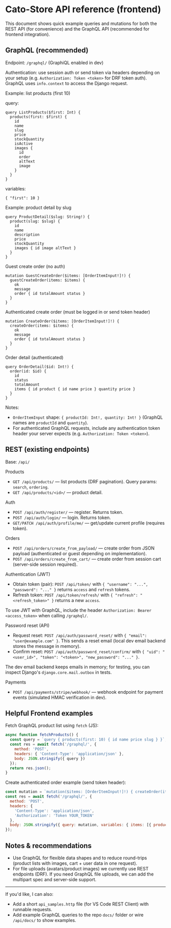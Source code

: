 # Cato-Store API reference (frontend)

This document shows quick example queries and mutations for both the REST API (for convenience) and the GraphQL API (recommended for frontend integration).

## GraphQL (recommended)

Endpoint: `/graphql/` (GraphiQL enabled in dev)

Authentication: use session auth or send token via headers depending on your setup (e.g. `Authorization: Token <token>` for DRF token auth). GraphQL uses `info.context` to access the Django request.

Example: list products (first 10)

query:
```
query ListProducts($first: Int) {
  products(first: $first) {
    id
    name
    slug
    price
    stockQuantity
    isActive
    images {
      id
      order
      altText
      image
    }
  }
}
```
variables:
```
{ "first": 10 }
```

Example: product detail by slug

```
query ProductDetail($slug: String!) {
  product(slug: $slug) {
    id
    name
    description
    price
    stockQuantity
    images { id image altText }
  }
}
```

Guest create order (no auth)

```
mutation GuestCreateOrder($items: [OrderItemInput!]!) {
  guestCreateOrder(items: $items) {
    ok
    message
    order { id totalAmount status }
  }
}
```

Authenticated create order (must be logged in or send token header)

```
mutation CreateOrder($items: [OrderItemInput!]!) {
  createOrder(items: $items) {
    ok
    message
    order { id totalAmount status }
  }
}
```

Order detail (authenticated)

```
query OrderDetail($id: Int!) {
  order(id: $id) {
    id
    status
    totalAmount
    items { id product { id name price } quantity price }
  }
}
```

Notes:
- `OrderItemInput` shape: `{ productId: Int!, quantity: Int! }` (GraphQL names are `productId` and `quantity`).
- For authenticated GraphQL requests, include any authentication token header your server expects (e.g. `Authorization: Token <token>`).

## REST (existing endpoints)

Base: `/api/`

Products
- `GET /api/products/` — list products (DRF pagination). Query params: `search`, `ordering`.
- `GET /api/products/<id>/` — product detail.

Auth
- `POST /api/auth/register/` — register. Returns token.
- `POST /api/auth/login/` — login. Returns token.
- `GET/PATCH /api/auth/profile/me/` — get/update current profile (requires token).

Orders
- `POST /api/orders/create_from_payload/` — create order from JSON payload (authenticated or guest depending on implementation).
- `POST /api/orders/create_from_cart/` — create order from session cart (server-side session required).

Authentication (JWT)
- Obtain token (pair): `POST /api/token/` with `{ "username": "...", "password": "..." }` returns `access` and `refresh` tokens.
- Refresh token: `POST /api/token/refresh/` with `{ "refresh": "<refresh_token>" }` returns a new `access`.

To use JWT with GraphQL, include the header `Authorization: Bearer <access_token>` when calling `/graphql/`.

Password reset (API)
- Request reset: `POST /api/auth/password_reset/` with `{ "email": "user@example.com" }`. This sends a reset email (local dev email backend stores the message in memory).
- Confirm reset: `POST /api/auth/password_reset/confirm/` with `{ "uid": "<user_id>", "token": "<token>", "new_password": "..." }`.

The dev email backend keeps emails in memory; for testing, you can inspect Django's `django.core.mail.outbox` in tests.

Payments
- `POST /api/payments/stripe/webhook/` — webhook endpoint for payment events (simulated HMAC verification in dev).

## Helpful Frontend examples

Fetch GraphQL product list using `fetch` (JS):

```js
async function fetchProducts() {
  const query = `query { products(first: 10) { id name price slug } }`;
  const res = await fetch('/graphql/', {
    method: 'POST',
    headers: { 'Content-Type': 'application/json' },
    body: JSON.stringify({ query })
  });
  return res.json();
}
```

Create authenticated order example (send token header):

```js
const mutation = `mutation($items: [OrderItemInput!]!) { createOrder(items: $items) { ok message order { id totalAmount } } }`;
const res = await fetch('/graphql/', {
  method: 'POST',
  headers: {
    'Content-Type': 'application/json',
    'Authorization': 'Token YOUR_TOKEN'
  },
  body: JSON.stringify({ query: mutation, variables: { items: [{ productId: 1, quantity: 2 }] } })
});
``` 

## Notes & recommendations
- Use GraphQL for flexible data shapes and to reduce round-trips (product lists with images, cart + user data in one request).
- For file uploads (avatars/product images) we currently use REST endpoints (DRF). If you need GraphQL file uploads, we can add the multipart spec and server-side support.

---

If you'd like, I can also:
- Add a short `api_samples.http` file (for VS Code REST Client) with runnable requests.
- Add example GraphQL queries to the repo `docs/` folder or wire `/api/docs/` to show examples.

